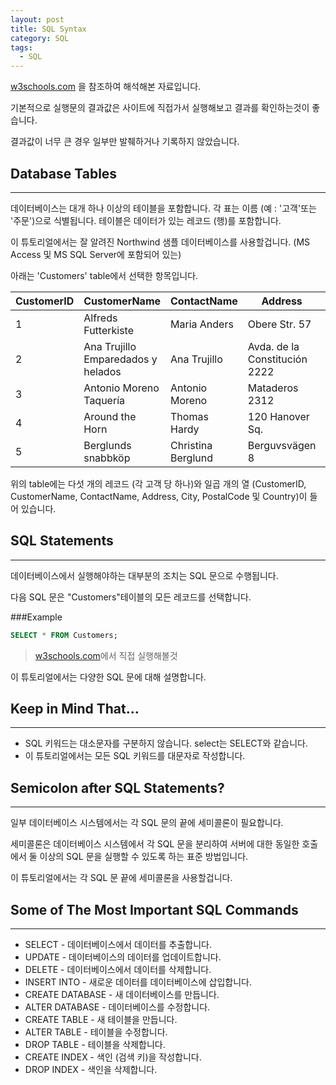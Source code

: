 ```yaml
---
layout: post
title: SQL Syntax
category: SQL
tags:
  - SQL
---
```




[w3schools.com](www.w3schools.com/sql) 을 참조하여 해석해본 자료입니다.

기본적으로 실행문의 결과값은 사이트에 직접가서 실행해보고 결과를 확인하는것이 좋습니다.

결과값이 너무 큰 경우 일부만 발췌하거나 기록하지 않았습니다.







## Database Tables

---



데이터베이스는 대개 하나 이상의 테이블을 포함합니다. 각 표는 이름 (예 : '고객'또는 '주문')으로 식별됩니다. 테이블은 데이터가 있는 레코드 (행)를 포함합니다.

이 튜토리얼에서는 잘 알려진 Northwind 샘플 데이터베이스를 사용할겁니다. (MS Access 및 MS SQL Server에 포함되어 있는)

아래는 'Customers' table에서 선택한 항목입니다.



| CustomerID | CustomerName                       | ContactName        | Address                       | City        | PostalCode | Country |
| ---------- | ---------------------------------- | ------------------ | ----------------------------- | ----------- | ---------- | ------- |
| 1          | Alfreds Futterkiste                | Maria Anders       | Obere Str. 57                 | Berlin      | 12209      | Germany |
| 2          | Ana Trujillo Emparedados y helados | Ana Trujillo       | Avda. de la Constitución 2222 | México D.F. | 05021      | Mexico  |
| 3          | Antonio Moreno Taquería            | Antonio Moreno     | Mataderos 2312                | México D.F. | 05023      | Mexico  |
| 4          | Around the Horn                    | Thomas Hardy       | 120 Hanover Sq.               | London      | WA1 1DP    | UK      |
| 5          | Berglunds snabbköp                 | Christina Berglund | Berguvsvägen 8                | Luleå       | S-958 22   | Sweden  |



위의 table에는 다섯 개의 레코드 (각 고객 당 하나)와 일곱 개의 열 (CustomerID, CustomerName, ContactName, Address, City, PostalCode 및 Country)이 들어 있습니다.







## SQL Statements

---



데이터베이스에서 실행해야하는 대부분의 조치는 SQL 문으로 수행됩니다.

다음 SQL 문은 "Customers"테이블의 모든 레코드를 선택합니다.

###Example

```sql
SELECT * FROM Customers;
```

> [w3schools.com](www.w3schools.com/sql)에서 직접 실행해볼것

이 튜토리얼에서는 다양한 SQL 문에 대해 설명합니다.







## Keep in Mind That...

---



- SQL 키워드는 대소문자를 구분하지 않습니다.  select는 SELECT와 같습니다.
- 이 튜토리얼에서는 모든 SQL 키워드를 대문자로 작성합니다.







## Semicolon after SQL Statements?

---



일부 데이터베이스 시스템에서는 각 SQL 문의 끝에 세미콜론이 필요합니다.

세미콜론은 데이터베이스 시스템에서 각 SQL 문을 분리하여 서버에 대한 동일한 호출에서 둘 이상의 SQL 문을 실행할 수 있도록 하는 표준 방법입니다.

이 튜토리얼에서는 각 SQL 문 끝에 세미콜론을 사용할겁니다.







## Some of The Most Important SQL Commands

---



- SELECT - 데이터베이스에서 데이터를 추출합니다.
- UPDATE - 데이터베이스의 데이터를 업데이트합니다.
- DELETE - 데이터베이스에서 데이터를 삭제합니다.
- INSERT INTO - 새로운 데이터를 데이터베이스에 삽입합니다.
- CREATE DATABASE - 새 데이터베이스를 만듭니다.
- ALTER DATABASE - 데이터베이스를 수정합니다.
- CREATE TABLE - 새 테이블을 만듭니다.
- ALTER TABLE - 테이블을 수정합니다.
- DROP TABLE - 테이블을 삭제합니다.
- CREATE INDEX - 색인 (검색 키)을 작성합니다.
- DROP INDEX - 색인을 삭제합니다.
